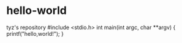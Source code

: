 # hello-world
tyz's repository
#include <stdio.h>
int main(int argc, char **argv)
{
  printf("hello,world!");
}
